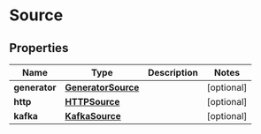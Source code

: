 

# Source


## Properties

Name | Type | Description | Notes
------------ | ------------- | ------------- | -------------
**generator** | [**GeneratorSource**](GeneratorSource.md) |  |  [optional]
**http** | [**HTTPSource**](HTTPSource.md) |  |  [optional]
**kafka** | [**KafkaSource**](KafkaSource.md) |  |  [optional]




